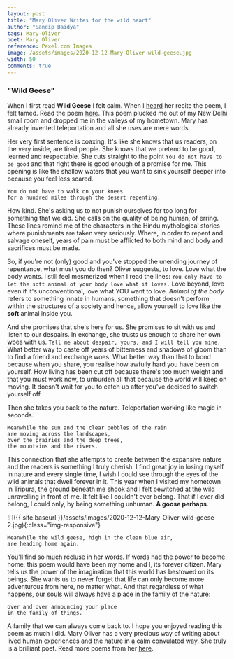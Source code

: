 ```yaml
---
layout: post
title: "Mary Oliver Writes for the wild heart"
author: "Sandip Baidya"
tags: Mary-Oliver
poet: Mary Oliver
reference: Pexel.com Images
image: /assets/images/2020-12-12-Mary-Oliver-wild-geese.jpg
width: 50
comments: true
---
```


### "Wild Geese"

When I first read **Wild Geese** I felt calm. When I [heard](https://onbeing.org/poetry/wild-geese/) her recite the poem, I felt tamed. Read the poem [here](http://www.phys.unm.edu/~tw/fas/yits/archive/oliver_wildgeese.html).
This poem plucked me out of my New Delhi small room and dropped me in the valleys of my hometown. Mary has already invented teleportation and all she uses are mere words. 

Her very first sentence is coaxing. It's like she knows that us readers, on the very inside, are tired people. She knows that we pretend to be good, learned and respectable. She cuts straight to the point ``You do not have to be good`` and that right there is good enough of a promise for me. This opening is like the shallow waters that you want to sink yourself deeper into because you feel less scared.

	You do not have to walk on your knees
	for a hundred miles through the desert repenting.

How kind. She's asking us to not punish ourselves for too long for something that we did. She calls on the quality of being human, of erring. These lines remind me of the characters in the Hindu mythological stories where punishments are taken very seriously. Where, in order to repent and salvage oneself, years of pain must be afflicted to both mind and body and sacrifices must be made.

So, if you're not (only) good and you've stopped the unending journey of repentance, what must you do then? Oliver suggests, to love. Love what the body wants. I still feel mesmerized when I read the lines: ``You only have to let the soft animal of your body love what it loves.`` Love beyond, love even if it's unconventional, love what YOU want to love. *Animal of the body* refers to something innate in humans, something that doesn't perform within the structures of a society and hence, allow yourself to love like the **soft** animal inside you. 

And she promises that she's here for us. She promises to sit with us and listen to our despairs. In exchange, she trusts us enough to share her own woes with us. ``Tell me about despair, yours, and I will tell you mine.`` What better way to caste off years of bitterness and shadows of gloom than to find a friend and exchange woes. What better way than that to bond because when you share, you realise how awfully hard you have been on yourself. How living has been cut off because there's too much weight and that you must work now, to unburden all that because the world will keep on moving. It doesn't wait for you to catch up after you've decided to switch yourself off.

Then she takes you back to the nature. Teleportation working like magic in seconds.

	Meanwhile the sun and the clear pebbles of the rain
	are moving across the landscapes,
	over the prairies and the deep trees,
	the mountains and the rivers.

This connection that she attempts to create between the expansive nature and the readers is something I truly cherish. I find great joy in losing myself in nature and every single time, I wish I could see through the eyes of the wild animals that dwell forever in it. This year when I visited my hometown in Tripura, the ground beneath me shook and I felt bewitched at the wild unravelling in front of me. It felt like I couldn't ever belong. That if I ever did belong, I could only, by being something unhuman. **A goose perhaps**.

![]({{ site.baseurl }}/assets/images/2020-12-12-Mary-Oliver-wild-geese-2.jpg){:class="img-responsive"}

	Meanwhile the wild geese, high in the clean blue air,
	are heading home again.

You'll find so much recluse in her words. If words had the power to become home, this poem would have been my home and I, its forever citizen. Mary tells us the power of the imagination that this world has bestowed on its beings. She wants us to never forget that life can only become more adventurous from here, no matter what. And that regardless of what happens, our souls will always have a place in the family of the nature:

	over and over announcing your place
	in the family of things.

A family that we can always come back to. I hope you enjoyed reading this poem as much I did. Mary Oliver has a very precious way of writing about lived human experiences and the nature in a calm convulated way. She truly is a brilliant poet. Read more poems from her [here](https://www.poetryfoundation.org/poets/mary-oliver).
